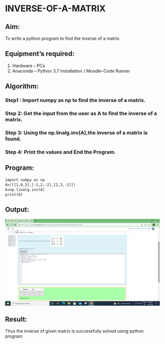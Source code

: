 # INVERSE-OF-A-MATRIX
## Aim:
To write a python program to find the inverse of a matrix
## Equipment’s required:
1. 	Hardware – PCs
2. 	Anaconda – Python 3.7 Installation / Moodle-Code Runner
## Algorithm:
### Step1 : Import numpy as np to find the inverse of a matrix.
### Step 2: Get the input from the user as A to find the inverse of a matrix.
### Step 3: Using the np.linalg.inv(A),the inverse of a matrix is found.
### Step 4: Print the values and End the Program.

## Program:
```
import numpy as np
A=([[1,0,3],[-1,2,-2],[2,3,-1]])
b=np.linalg.inv(A)
print(b)
```
## Output:
![GITLOGO](./OUTPUT.png)
## Result:
Thus the inverse of given matrix is successfully solved using python program

